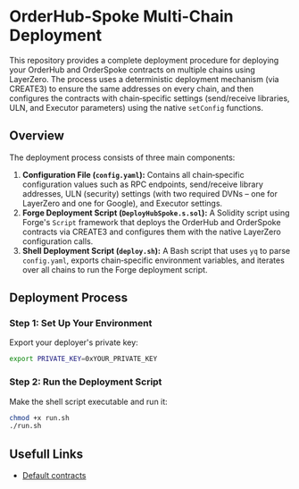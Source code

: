 # OrderHub-Spoke Multi-Chain Deployment

This repository provides a complete deployment procedure for deploying your OrderHub and OrderSpoke contracts on multiple chains using LayerZero. The process uses a deterministic deployment mechanism (via CREATE3) to ensure the same addresses on every chain, and then configures the contracts with chain‑specific settings (send/receive libraries, ULN, and Executor parameters) using the native `setConfig` functions.

## Overview

The deployment process consists of three main components:

1. **Configuration File (`config.yaml`):** Contains all chain‑specific configuration values such as RPC endpoints, send/receive library addresses, ULN (security) settings (with two required DVNs – one for LayerZero and one for Google), and Executor settings.
2. **Forge Deployment Script (`DeployHubSpoke.s.sol`):** A Solidity script using Forge's `Script` framework that deploys the OrderHub and OrderSpoke contracts via CREATE3 and configures them with the native LayerZero configuration calls.
3. **Shell Deployment Script (`deploy.sh`):** A Bash script that uses `yq` to parse `config.yaml`, exports chain‑specific environment variables, and iterates over all chains to run the Forge deployment script.

## Deployment Process

### Step 1: Set Up Your Environment

Export your deployer's private key:

```bash
export PRIVATE_KEY=0xYOUR_PRIVATE_KEY
```

### Step 2: Run the Deployment Script

Make the shell script executable and run it:

```sh
chmod +x run.sh
./run.sh
```

## Usefull Links

- [Default contracts](https://layerzeroscan.com/tools/defaults?version=V2)
